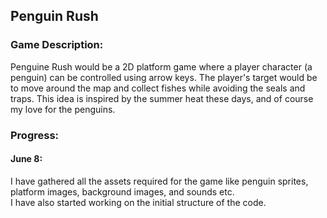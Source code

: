 ## Penguin Rush

### Game Description:
Penguine Rush would be a 2D platform game where a player character (a penguin) can be controlled using arrow keys. The player's target would be to move around the map and collect fishes while avoiding the seals and traps. This idea is inspired by the summer heat these days, and of course my love for the penguins.

### Progress:

#### June 8: 
I have gathered all the assets required for the game like penguin sprites, platform images, background images, and sounds etc.  
I have also started working on the initial structure of the code.
